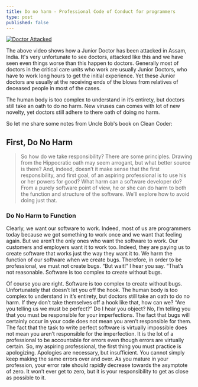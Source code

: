```yaml
---
title: Do no harm - Professional Code of Conduct for programmers
type: post
published: false
---
```


[![Doctor Attacked](https://user-images.githubusercontent.com/24592806/120882009-a53e1980-c5f2-11eb-8b61-24ff9cd4bd48.png)](https://youtu.be/K6yrsdGP0bA)

The above video shows how a Junior Doctor has been attacked in Assam, India. It's very unfortunate to see doctors,
attacked like this and we have seen even things worse than this happen to doctors. Generally most of doctors in
the critical care units who work are usually Junior Doctors, who have to work long hours to get the initial experience. 
Yet these Junior doctors are usually at the receiving ends of the blows from relatives of deceased people in most of the cases.

The human body is too complex to understand in it’s entirety, but doctors still take an oath to do no harm. New viruses can
comes with lot of new novelty, yet doctors still adhere to there oath of doing no harm.

So let me share some notes from Uncle Bob's book on Clean Coder:


## First, Do No Harm

> So how do we take responsibility? There are some principles. Drawing from the Hippocratic oath may seem arrogant, but what better source is there? And, indeed, doesn’t it make sense that the first responsibility, and first goal, of an aspiring professional is to use his or her powers for good? What harm can a software developer do? From a purely software point of view, he or she can do harm to both the function and structure of the software. We’ll explore how to avoid doing just that.

### Do No Harm to Function
Clearly, we want our software to work. Indeed, most of us are programmers today because we got something to work once and we want that feeling again. But we aren’t the only ones who want the software to work. Our customers and employers want it to work too. Indeed, they are paying us to create software that works just the way they want it to. We harm the function of our software when we create bugs. Therefore, in order to be professional, we must not create bugs. “But wait!” I hear you say. “That’s not reasonable. Software is too complex to create without bugs.

Of course you are right. Software is too complex to create without bugs. Unfortunately that doesn’t let you off the hook. The human body is too complex to understand in it’s entirety, but doctors still take an oath to do no harm. If they don’t take themselves off a hook like that, how can we? “Are you telling us we must be perfect?” Do I hear you object? No, I’m telling you that you must be responsible for your imperfections. The fact that bugs will certainly occur in your code does not mean you aren’t responsible for them. The fact that the task to write perfect software is virtually impossible does not mean you aren’t responsible for the imperfection. It is the lot of a professional to be accountable for errors even though errors are virtually certain. So, my aspiring professional, the first thing you must practice is apologizing. Apologies are necessary, but insufficient. You cannot simply keep making the same errors over and over. As you mature in your profession, your error rate should rapidly decrease towards the asymptote of zero. It won’t ever get to zero, but it is your responsibility to get as close as possible to it.
